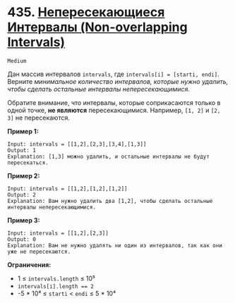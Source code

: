 # 435. [Непересекающиеся Интервалы (Non-overlapping Intervals)](https://leetcode.com/problems/non-overlapping-intervals/description/)

`Medium`

Дан массив интервалов `intervals`, где `intervals[i] = [starti, endi]`. Верните *минимальное количество интервалов, которые нужно удалить, чтобы сделать остальные интервалы непересекающимися*.

Обратите внимание, что интервалы, которые соприкасаются только в одной точке, **не являются** пересекающимися. Например, `[1, 2]` и `[2, 3]` не пересекаются.

**Пример 1:**
```
Input: intervals = [[1,2],[2,3],[3,4],[1,3]]
Output: 1
Explanation: [1,3] можно удалить, и остальные интервалы не будут пересекаться.
```

**Пример 2:**
```
Input: intervals = [[1,2],[1,2],[1,2]]
Output: 2
Explanation: Вам нужно удалить два [1,2], чтобы сделать остальные интервалы непересекающимися.
```

**Пример 3:**
```
Input: intervals = [[1,2],[2,3]]
Output: 0
Explanation: Вам не нужно удалять ни один из интервалов, так как они уже не пересекаются.
```

**Ограничения:**

*   1 ≤ `intervals.length` ≤ 10⁵
*   `intervals[i].length == 2`
*   -5 * 10⁴ ≤ `starti` < `endi` ≤ 5 * 10⁴